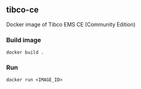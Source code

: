 ## tibco-ce

Docker image of Tibco EMS CE (Community Edition)

### Build image

    docker build .

### Run

    docker run <IMAGE_ID>
